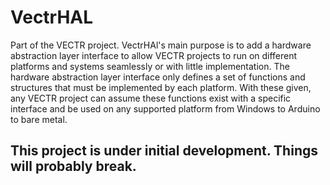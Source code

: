 # VectrHAL
Part of the VECTR project. 
VectrHAl's main purpose is to add a hardware abstraction layer interface to allow VECTR projects to run on different platforms and systems seamlessly or with little implementation. The hardware abstraction layer interface only defines a set of functions and structures that must be implemented by each platform. With these given, any VECTR project can assume these functions exist with a specific interface and be used on any supported platform from Windows to Arduino to bare metal.
## **This project is under initial development. Things will probably break.**